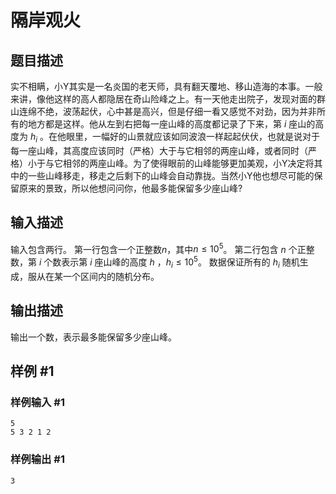 # 隔岸观火

## 题目描述

实不相瞒，小Y其实是一名炎国的老天师，具有翻天覆地、移山造海的本事。一般来讲，像他这样的高人都隐居在奇山险峰之上。有一天他走出院子，发现对面的群山连绵不绝，波荡起伏，心中甚是高兴，但是仔细一看又感觉不对劲，因为并非所有的地方都是这样。他从左到右把每一座山峰的高度都记录了下来，第 $i$ 座山的高度为 $h_i$ 。在他眼里，一幅好的山景就应该如同波浪一样起起伏伏，也就是说对于每一座山峰，其高度应该同时（严格）大于与它相邻的两座山峰，或者同时（严格）小于与它相邻的两座山峰。为了使得眼前的山峰能够更加美观，小Y决定将其中的一些山峰移走，移走之后剩下的山峰会自动靠拢。当然小Y他也想尽可能的保留原来的景致，所以他想问问你，他最多能保留多少座山峰?

## 输入描述

输入包含两行。
第一行包含一个正整数$n$，其中$n\leq10^5$。
第二行包含 $n$ 个正整数，第 $i$ 个数表示第 $i$ 座山峰的高度 $h$ ，$h_i\leq10^5$。
数据保证所有的 $h_i$ 随机生成，服从在某一个区间内的随机分布。

## 输出描述

输出一个数，表示最多能保留多少座山峰。

## 样例 #1

### 样例输入 #1

```
5
5 3 2 1 2
```

### 样例输出 #1

```
3
```
